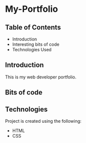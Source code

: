 # My-Portfolio

## Table of Contents
* Introduction
* Interesting bits of code
* Technologies Used



## Introduction
This is my web developer portfolio.

## Bits of code 

	
## Technologies
Project is created using the following:
* HTML
* CSS



	